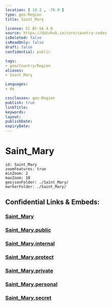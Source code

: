 ```yaml
---
location: [ 18.3 , -76.9 ] 
type: geo-Region
title: Saint_Mary

license: CC BY-SA 4.0
source: https://datahub.io/core/country-codes
isDeleted: false
isReadOnly: false
draft: false
confidential: public

tags:
- geo/Country/Region
aliases:
- Saint_Mary

Languages:
- de

cssclasses: geo-Region
publish: true
linkTitle: 
keywords: 
layout: 
publishDate: 
expiryDate: 
---
```


# Saint_Mary

```leaflet
id: Saint_Mary
zoomFeatures: true 
minZoom: 2 
maxZoom: 18
geojsonFolder: ./Saint_Mary/
markerFolder: ./Saint_Mary/
```


## Confidential Links & Embeds: 

### [Saint_Mary](/_Standards/Earth/Continent/America~Caribbean/Jamaica/Parishes~Jamaica/Saint_Mary.md) 

### [Saint_Mary.public](/_public/Earth/Continent/America~Caribbean/Jamaica/Parishes~Jamaica/Saint_Mary.public.md) 

### [Saint_Mary.internal](/_internal/Earth/Continent/America~Caribbean/Jamaica/Parishes~Jamaica/Saint_Mary.internal.md) 

### [Saint_Mary.protect](/_protect/Earth/Continent/America~Caribbean/Jamaica/Parishes~Jamaica/Saint_Mary.protect.md) 

### [Saint_Mary.private](/_private/Earth/Continent/America~Caribbean/Jamaica/Parishes~Jamaica/Saint_Mary.private.md) 

### [Saint_Mary.personal](/_personal/Earth/Continent/America~Caribbean/Jamaica/Parishes~Jamaica/Saint_Mary.personal.md) 

### [Saint_Mary.secret](/_secret/Earth/Continent/America~Caribbean/Jamaica/Parishes~Jamaica/Saint_Mary.secret.md)

